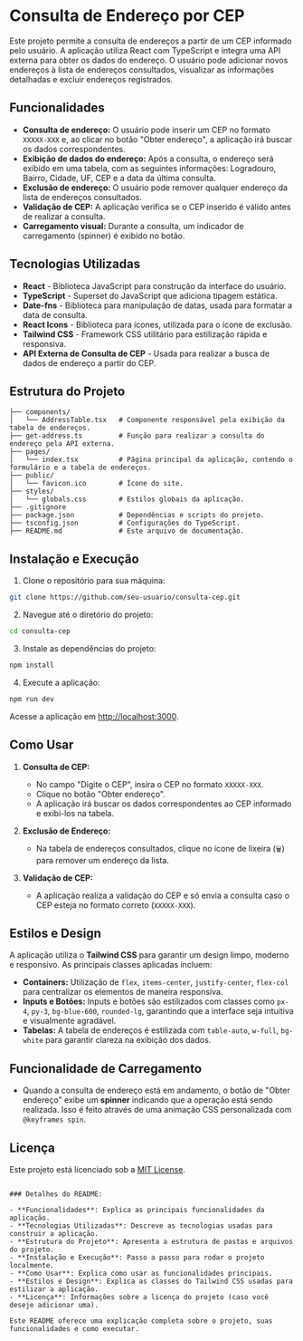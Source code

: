 # Consulta de Endereço por CEP

Este projeto permite a consulta de endereços a partir de um CEP informado pelo usuário. A aplicação utiliza React com TypeScript e integra uma API externa para obter os dados do endereço. O usuário pode adicionar novos endereços à lista de endereços consultados, visualizar as informações detalhadas e excluir endereços registrados.

## Funcionalidades

- **Consulta de endereço:** O usuário pode inserir um CEP no formato `XXXXX-XXX` e, ao clicar no botão "Obter endereço", a aplicação irá buscar os dados correspondentes.
- **Exibição de dados do endereço:** Após a consulta, o endereço será exibido em uma tabela, com as seguintes informações: Logradouro, Bairro, Cidade, UF, CEP e a data da última consulta.
- **Exclusão de endereço:** O usuário pode remover qualquer endereço da lista de endereços consultados.
- **Validação de CEP:** A aplicação verifica se o CEP inserido é válido antes de realizar a consulta.
- **Carregamento visual:** Durante a consulta, um indicador de carregamento (spinner) é exibido no botão.

## Tecnologias Utilizadas

- **React** - Biblioteca JavaScript para construção da interface do usuário.
- **TypeScript** - Superset do JavaScript que adiciona tipagem estática.
- **Date-fns** - Biblioteca para manipulação de datas, usada para formatar a data de consulta.
- **React Icons** - Biblioteca para ícones, utilizada para o ícone de exclusão.
- **Tailwind CSS** - Framework CSS utilitário para estilização rápida e responsiva.
- **API Externa de Consulta de CEP** - Usada para realizar a busca de dados de endereço a partir do CEP.

## Estrutura do Projeto

```plaintext
├── components/
│   └── AddressTable.tsx   # Componente responsável pela exibição da tabela de endereços.
├── get-address.ts         # Função para realizar a consulta do endereço pela API externa.
├── pages/
│   └── index.tsx          # Página principal da aplicação, contendo o formulário e a tabela de endereços.
├── public/
│   └── favicon.ico        # Ícone do site.
├── styles/
│   └── globals.css        # Estilos globais da aplicação.
├── .gitignore
├── package.json           # Dependências e scripts do projeto.
├── tsconfig.json          # Configurações do TypeScript.
├── README.md              # Este arquivo de documentação.
```

## Instalação e Execução

1. Clone o repositório para sua máquina:

```bash
git clone https://github.com/seu-usuario/consulta-cep.git
```

2. Navegue até o diretório do projeto:

```bash
cd consulta-cep
```

3. Instale as dependências do projeto:

```bash
npm install
```

4. Execute a aplicação:

```bash
npm run dev
```

Acesse a aplicação em [http://localhost:3000](http://localhost:3000).

## Como Usar

1. **Consulta de CEP:**
   - No campo "Digite o CEP", insira o CEP no formato `XXXXX-XXX`.
   - Clique no botão "Obter endereço".
   - A aplicação irá buscar os dados correspondentes ao CEP informado e exibi-los na tabela.

2. **Exclusão de Endereço:**
   - Na tabela de endereços consultados, clique no ícone de lixeira (`🗑️`) para remover um endereço da lista.

3. **Validação de CEP:**
   - A aplicação realiza a validação do CEP e só envia a consulta caso o CEP esteja no formato correto (`XXXXX-XXX`).

## Estilos e Design

A aplicação utiliza o **Tailwind CSS** para garantir um design limpo, moderno e responsivo. As principais classes aplicadas incluem:

- **Containers:** Utilização de `flex`, `items-center`, `justify-center`, `flex-col` para centralizar os elementos de maneira responsiva.
- **Inputs e Botões:** Inputs e botões são estilizados com classes como `px-4`, `py-3`, `bg-blue-600`, `rounded-lg`, garantindo que a interface seja intuitiva e visualmente agradável.
- **Tabelas:** A tabela de endereços é estilizada com `table-auto`, `w-full`, `bg-white` para garantir clareza na exibição dos dados.

## Funcionalidade de Carregamento

- Quando a consulta de endereço está em andamento, o botão de "Obter endereço" exibe um **spinner** indicando que a operação está sendo realizada. Isso é feito através de uma animação CSS personalizada com `@keyframes spin`.

## Licença

Este projeto está licenciado sob a [MIT License](LICENSE).
```

### Detalhes do README:

- **Funcionalidades**: Explica as principais funcionalidades da aplicação.
- **Tecnologias Utilizadas**: Descreve as tecnologias usadas para construir a aplicação.
- **Estrutura do Projeto**: Apresenta a estrutura de pastas e arquivos do projeto.
- **Instalação e Execução**: Passo a passo para rodar o projeto localmente.
- **Como Usar**: Explica como usar as funcionalidades principais.
- **Estilos e Design**: Explica as classes do Tailwind CSS usadas para estilizar a aplicação.
- **Licença**: Informações sobre a licença do projeto (caso você deseje adicionar uma).

Este README oferece uma explicação completa sobre o projeto, suas funcionalidades e como executar.